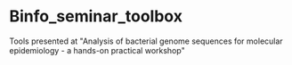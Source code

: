 # Binfo_seminar_toolbox
Tools presented at "Analysis of bacterial genome sequences for molecular epidemiology - a hands-on practical workshop" 
